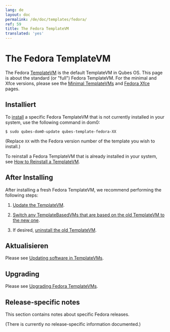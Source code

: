 ```yaml
---
lang: de
layout: doc
permalink: /de/doc/templates/fedora/
ref: 59
title: The Fedora TemplateVM
translated: 'yes'
---
```


# The Fedora TemplateVM

The Fedora [TemplateVM] is the default TemplateVM in Qubes OS. This page is about the standard (or "full") Fedora TemplateVM. For the minimal and Xfce versions, please see the [Minimal TemplateVMs] and [Fedora Xfce] pages.


## Installiert

To [install] a specific Fedora TemplateVM that is not currently installed in your system, use the following command in dom0:

    $ sudo qubes-dom0-update qubes-template-fedora-XX

   (Replace `XX` with the Fedora version number of the template you wish to install.)

To reinstall a Fedora TemplateVM that is already installed in your system, see [How to Reinstall a TemplateVM].


## After Installing

After installing a fresh Fedora TemplateVM, we recommend performing the following steps:

1. [Update the TemplateVM].

2. [Switch any TemplateBasedVMs that are based on the old TemplateVM to the new one][switch].

3. If desired, [uninstall the old TemplateVM].


## Aktualisieren

Please see [Updating software in TemplateVMs].


## Upgrading

Please see [Upgrading Fedora TemplateVMs].


## Release-specific notes

This section contains notes about specific Fedora releases.

(There is currently no release-specific information documented.)


[TemplateVM]: /de/doc/templates/
[Fedora Xfce]: /de/doc/templates/fedora-xfce/
[Minimal TemplateVMs]: /de/doc/templates/minimal/
[end-of-life]: https://fedoraproject.org/wiki/Fedora_Release_Life_Cycle#Maintenance_Schedule
[supported]: /de/doc/supported-versions/#templatevms
[How to Reinstall a TemplateVM]: /de/doc/reinstall-template/
[Update the TemplateVM]: /de/doc/software-update-vm/
[switch]: /de/doc/templates/#switching
[uninstall the old TemplateVM]: /de/doc/templates/#uninstalling
[Updating software in TemplateVMs]: /de/doc/software-update-domu/#updating-software-in-templatevms
[Upgrading Fedora TemplateVMs]: /de/doc/template/fedora/upgrade/
[install]: /de/doc/templates/#installing